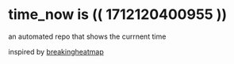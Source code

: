 # time_now is (( 1712120400955 ))

an automated repo that shows the currnent time

inspired by [breakingheatmap](https://github.com/breakingheatmap/breakingheatmap)
